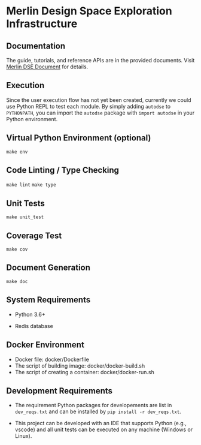 Merlin Design Space Exploration Infrastructure
==============================================

## Documentation

The guide, tutorials, and reference APIs are in the provided documents.
Visit [Merlin DSE Document](https://falcon-computing.github.io/Merlin_DSE) for details.

## Execution

Since the user execution flow has not yet been created, currently we could use Python REPL to test each module.
By simply adding `autodse` to `PYTHONPATH`, you can import the `autodse` package with `import autodse` in your
Python environment.

## Virtual Python Environment (optional)

`make env`

## Code Linting / Type Checking

`make lint`
`make type`

## Unit Tests

`make unit_test`

## Coverage Test

`make cov`

## Document Generation

`make doc`

## System Requirements

* Python 3.6+

* Redis database

## Docker Environment

* Docker file: docker/Dockerfile
* The script of building image: docker/docker-build.sh
* The script of creating a container: docker/docker-run.sh

## Development Requirements

* The requirement Python packages for developements are list in `dev_reqs.txt` and can be installed
by `pip install -r dev_reqs.txt`.

* This project can be developed with an IDE that supports Python (e.g., vscode) and all unit tests
can be executed on any machine (Windows or Linux).
